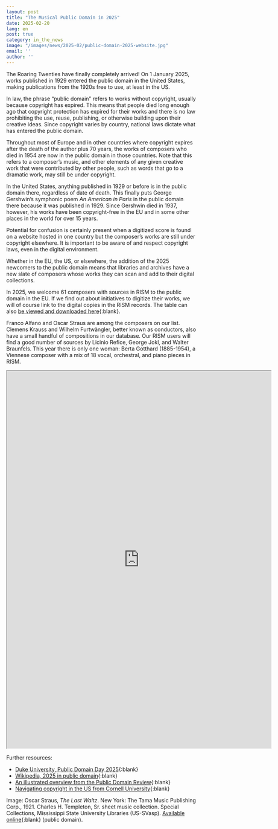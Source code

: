 ```yaml
---
layout: post
title: "The Musical Public Domain in 2025"
date: 2025-02-20
lang: en
post: true
category: in_the_news
image: "/images/news/2025-02/public-domain-2025-website.jpg"
email: ''
author: ''
---
```


The Roaring Twenties have finally completely arrived! On 1 January 2025, works published in 1929 entered the public domain in the United States, making publications from the 1920s free to use, at least in the US.

In law, the phrase “public domain” refers to works without copyright, usually because copyright has expired. This means that people died long enough ago that copyright protection has expired for their works and there is no law prohibiting the use, reuse, publishing, or otherwise building upon their creative ideas. Since copyright varies by country, national laws dictate what has entered the public domain.

Throughout most of Europe and in other countries where copyright expires after the death of the author plus 70 years, the works of composers who died in 1954 are now in the public domain in those countries. Note that this refers to a composer’s music, and other elements of any given creative work that were contributed by other people, such as words that go to a dramatic work, may still be under copyright.

In the United States, anything published in 1929 or before is in the public domain there, regardless of date of death. This finally puts George Gershwin’s symphonic poem _An American in Paris_ in the public domain there because it was published in 1929. Since Gershwin died in 1937, however, his works have been copyright-free in the EU and in some other places in the world for over 15 years.

Potential for confusion is certainly present when a digitized score is found on a website hosted in one country but the composer’s works are still under copyright elsewhere. It is important to be aware of and respect copyright laws, even in the digital environment. 

Whether in the EU, the US, or elsewhere, the addition of the 2025 newcomers to the public domain means that libraries and archives have a new slate of composers whose works they can scan and add to their digital collections.

In 2025, we welcome 61 composers with sources in RISM to the public domain in the EU. If we find out about initiatives to digitize their works, we will of course link to the digital copies in the RISM records. The table can also [be viewed and downloaded here]( https://docs.google.com/spreadsheets/d/1pEAFs1MckfKeC7Vg6HczLy3PmkmZ5LOmO6OZHwrj5-Y/edit?usp=sharing){:blank}. 

Franco Alfano and Oscar Straus are among the composers on our list. Clemens Krauss and Wilhelm Furtwängler, better known as conductors, also have a small handful of compositions in our database. Our RISM users will find a good number of sources by Licinio Refice, George Jokl, and Walter Braunfels. This year there is only one woman: Berta Gotthard (1885-1954), a Viennese composer with a mix of 18 vocal, orchestral, and piano pieces in RISM.
 
<iframe src=https://docs.google.com/spreadsheets/d/e/2PACX-1vSt7s0IlYsVcURS0OgoMTN4YN6_zRM4Y8QSCMp83pr3yHl8Na4gBJN1RWfnEbZAx_gLSrkCQyyAm2a2/pubhtml?widget=true&amp;headers=false width="700" height="1000" ></iframe>

Further resources:
- [Duke University, Public Domain Day 2025](https://web.law.duke.edu/cspd/publicdomainday/2025/){:blank}
- [Wikipedia, 2025 in public domain](https://en.wikipedia.org/wiki/2025_in_public_domain){:blank}
- [An illustrated overview from the Public Domain Review](https://publicdomainreview.org/blog/2025/01/public-domain-day-2025/){:blank}
- [Navigating copyright in the US from Cornell University](https://guides.library.cornell.edu/copyright/publicdomain){:blank}

Image: Oscar Straus, _The Last Waltz_. New York: The Tama Music Publishing Corp., 1921. Charles H. Templeton, Sr. sheet music collection. Special Collections, Mississippi State University Libraries (US-SVasp). [Available online](https://scholarsjunction.msstate.edu/cht-sheet-music/522/){:blank} (public domain). 
 
